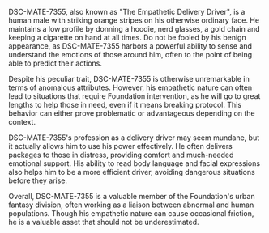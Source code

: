 DSC-MATE-7355, also known as "The Empathetic Delivery Driver", is a human male with striking orange stripes on his otherwise ordinary face. He maintains a low profile by donning a hoodie, nerd glasses, a gold chain and keeping a cigarette on hand at all times. Do not be fooled by his benign appearance, as DSC-MATE-7355 harbors a powerful ability to sense and understand the emotions of those around him, often to the point of being able to predict their actions.

Despite his peculiar trait, DSC-MATE-7355 is otherwise unremarkable in terms of anomalous attributes. However, his empathetic nature can often lead to situations that require Foundation intervention, as he will go to great lengths to help those in need, even if it means breaking protocol. This behavior can either prove problematic or advantageous depending on the context.

DSC-MATE-7355's profession as a delivery driver may seem mundane, but it actually allows him to use his power effectively. He often delivers packages to those in distress, providing comfort and much-needed emotional support. His ability to read body language and facial expressions also helps him to be a more efficient driver, avoiding dangerous situations before they arise.

Overall, DSC-MATE-7355 is a valuable member of the Foundation's urban fantasy division, often working as a liaison between abnormal and human populations. Though his empathetic nature can cause occasional friction, he is a valuable asset that should not be underestimated.